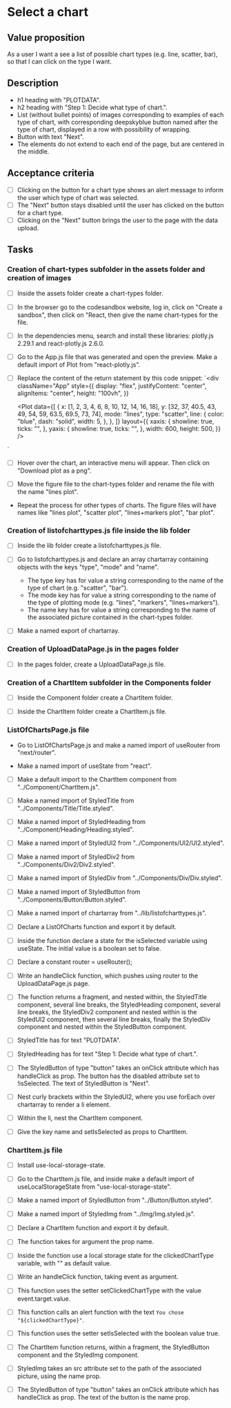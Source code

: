 # Select a chart

## Value proposition

As a user
I want a see a list of possible chart types (e.g. line, scatter, bar),
so that I can click on the type I want.

## Description

- h1 heading with "PLOTDATA".
- h2 heading with "Step 1: Decide what type of chart.".
- List (without bullet points) of images corresponding to examples of each type of chart, with corresponding deepskyblue button named after the type of chart, displayed in a row with possibility of wrapping.
- Button with text "Next".
- The elements do not extend to each end of the page, but are centered in the middle.

## Acceptance criteria

- [ ] Clicking on the button for a chart type shows an alert message to inform the user which type of chart was selected.
- [ ] The "Next" button stays disabled until the user has clicked on the button for a chart type.
- [ ] Clicking on the "Next" button brings the user to the page with the data upload.

## Tasks

### Creation of chart-types subfolder in the assets folder and creation of images

- [ ] Inside the assets folder create a chart-types folder.

- [ ] In the browser go to the codesandbox website, log in, click on "Create a sandbox", then click on "React, then give the name chart-types for the file.

- [ ] In the dependencies menu, search and install these libraries: plotly.js 2.29.1 and react-plotly.js 2.6.0.

- [ ] Go to the App.js file that was generated and open the preview. Make a default import of Plot from "react-plotly.js".

- [ ] Replace the content of the return statement by this code snippet:
      `<div
      className="App"
      style={{
        display: "flex",
        justifyContent: "center",
        alignItems: "center",
        height: "100vh",
      }}
    >
  <Plot
        data={[
          {
            x: [1, 2, 3, 4, 6, 8, 10, 12, 14, 16, 18],
            y: [32, 37, 40.5, 43, 49, 54, 59, 63.5, 69.5, 73, 74],
            mode: "lines",
            type: "scatter",
            line: {
              color: "blue",
              dash: "solid",
              width: 5,
            },
          },
          ]}
        layout={{
          xaxis: {
            showline: true,
            ticks: "",
          },
          yaxis: {
            showline: true,
            ticks: "",
          },
          width: 600,
          height: 500,
        }}
      />
    </div>
`

- [ ] Hover over the chart, an interactive menu will appear. Then click on "Download plot as a png".

- [ ] Move the figure file to the chart-types folder and rename the file with the name "lines plot".

- Repeat the process for other types of charts. The figure files will have names like "lines plot", "scatter plot", "lines+markers plot", "bar plot".

### Creation of listofcharttypes.js file inside the lib folder

- [ ] Inside the lib folder create a listofcharttypes.js file.

- [ ] Go to listofcharttypes.js and declare an array chartarray containing objects with the keys "type", "mode" and "name".

  - The type key has for value a string corresponding to the name of the type of chart (e.g. "scatter", "bar").
  - The mode key has for value a string corresponding to the name of the type of plotting mode (e.g. "lines", "markers", "lines+markers").
  - The name key has for value a string corresponding to the name of the associated picture contained in the chart-types folder.

- [ ] Make a named export of chartarray.

### Creation of UploadDataPage.js in the pages folder

- [ ] In the pages folder, create a UploadDataPage.js file.

### Creation of a ChartItem subfolder in the Components folder

- [ ] Inside the Component folder create a ChartItem folder.

- [ ] Inside the ChartItem folder create a ChartItem.js file.

### ListOfChartsPage.js file

- Go to ListOfChartsPage.js and make a named import of useRouter from "next/router".

- Make a named import of useState from "react".

- [ ] Make a default import to the ChartItem component from "../Component/ChartItem.js".

- [ ] Make a named import of StyledTitle from "../Components/Title/Title.styled".

- [ ] Make a named import of StyledHeading from "../Component/Heading/Heading.styled".

- [ ] Make a named import of StyledUl2 from "../Components/Ul2/Ul2.styled".

- [ ] Make a named import of StyledDiv2 from "../Components/Div2/Div2.styled".

- [ ] Make a named import of StyledDiv from "../Components/Div/Div.styled".

- [ ] Make a named import of StyledButton from "../Components/Button/Button.styled".

- [ ] Make a named import of chartarray from "../lib/listofcharttypes.js".

- [ ] Declare a ListOfCharts function and export it by default.

- [ ] Inside the function declare a state for the isSelected variable using useState. The initial value is a boolean set to false.

- [ ] Declare a constant router = useRouter();

- [ ] Write an handleClick function, which pushes using router to the UploadDataPage.js page.

- [ ] The function returns a fragment, and nested within, the StyledTitle component, several line breaks, the StyledHeading component, several line breaks, the StyledDiv2 component and nested within is the StyledUl2 component, then several line breaks, finally the StyledDiv component and nested within the StyledButton component.

- [ ] StyledTitle has for text "PLOTDATA".

- [ ] StyledHeading has for text "Step 1: Decide what type of chart.".

- [ ] The StyledButton of type "button" takes an onClick attribute which has handleClick as prop. The button has the disabled attribute set to !isSelected. The text of StyledButton is "Next".

- [ ] Nest curly brackets within the StyledUl2, where you use forEach over chartarray to render a li element.

- [ ] Within the li, nest the ChartItem component.

- [ ] Give the key name and setIsSelected as props to ChartItem.

### ChartItem.js file

- [ ] Install use-local-storage-state.

- [ ] Go to the ChartItem.js file, and inside make a default import of useLocalStorageState from "use-local-storage-state".

- [ ] Make a named import of StyledButton from "../Button/Button.styled".

- [ ] Make a named import of StyledImg from "../Img/Img.styled.js".

- [ ] Declare a ChartItem function and export it by default.

- [ ] The function takes for argument the prop name.

- [ ] Inside the function use a local storage state for the clickedChartType variable, with "" as default value.

- [ ] Write an handleClick function, taking event as argument.

- [ ] This function uses the setter setClickedChartType with the value event.target.value.

- [ ] This function calls an alert function with the text `You chose "${clickedChartType}"`.

- [ ] This function uses the setter setIsSelected with the boolean value true.

- [ ] The ChartItem function returns, within a fragment, the StyledButton component and the StyledImg component.

- [ ] StyledImg takes an src attribute set to the path of the associated picture, using the name prop.

- [ ] The StyledButton of type "button" takes an onClick attribute which has handleClick as prop. The text of the button is the name prop.
